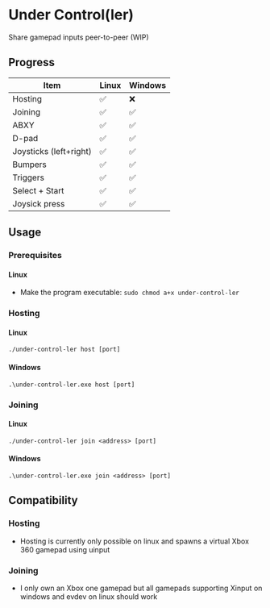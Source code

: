 # Under Control(ler)
Share gamepad inputs peer-to-peer (WIP)
## Progress
| Item | Linux | Windows
|-------|-------|-------
| Hosting | ✅ | ❌
| Joining | ✅ | ✅
| ABXY | ✅ | ✅
| D-pad | ✅ | ✅
| Joysticks (left+right) | ✅ | ✅
| Bumpers | ✅ | ✅
| Triggers | ✅ | ✅
| Select + Start | ✅ | ✅
| Joysick press | ✅ | ✅
## Usage
### Prerequisites
#### Linux
- Make the program executable: `sudo chmod a+x under-control-ler`
### Hosting
#### Linux
`./under-control-ler host [port]`
#### Windows
`.\under-control-ler.exe host [port]`
### Joining
#### Linux
`./under-control-ler join <address> [port]`
#### Windows
`.\under-control-ler.exe join <address> [port]`
## Compatibility
### Hosting
- Hosting is currently only possible on linux and spawns a virtual Xbox 360 gamepad using uinput
### Joining
- I only own an Xbox one gamepad but all gamepads supporting Xinput on windows and evdev on linux should work
